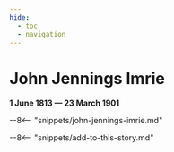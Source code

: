 ```yaml
---
hide:
  - toc
  - navigation 
---
```


# John Jennings Imrie

**1 June 1813 — 23 March 1901**

--8<-- "snippets/john-jennings-imrie.md"

--8<-- "snippets/add-to-this-story.md"